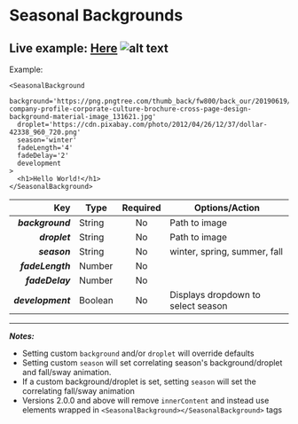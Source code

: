 # Seasonal Backgrounds
Live example: [Here](https://withakerik.github.io/react-seasonal-background/)
![alt text](https://i.imgur.com/pYxKWwc.png_ "4 Seasons")
---
Example:
```
<SeasonalBackground
  background='https://png.pngtree.com/thumb_back/fw800/back_our/20190619/ourmid/pngtree-company-profile-corporate-culture-brochure-cross-page-design-background-material-image_131621.jpg'
  droplet='https://cdn.pixabay.com/photo/2012/04/26/12/37/dollar-42338_960_720.png'
  season='winter'
  fadeLength='4'
  fadeDelay='2'
  development
>
  <h1>Hello World!</h1>
</SeasonalBackground>
```
|Key                   |Type     |Required|Options/Action                    |
|---------------------:|---------|:------:|----------------------------------|
|***background***      |String   |No      |Path to image                     |
|***droplet***         |String   |No      |Path to image                     |
|***season***          |String   |No      |winter, spring, summer, fall      |
|***fadeLength***      |Number   |No      |                                  |
|***fadeDelay***       |Number   |No      |                                  |
|***development***     |Boolean  |No      |Displays dropdown to select season|
---
***Notes:***
* Setting custom `background` and/or `droplet` will override defaults
* Setting custom `season` will set correlating season's background/droplet and fall/sway animation.
* If a custom background/droplet is set, setting `season` will set the correlating fall/sway animation
* Versions 2.0.0 and above will remove `innerContent` and instead use elements wrapped in `<SeasonalBackground></SeasonalBackground>` tags